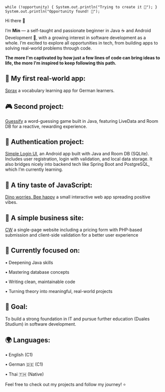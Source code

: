 ``while (!opportunity) {
    System.out.println("Trying to create it 💪");
}
System.out.println("Opportunity found! 🚀");``


Hi there 👋

I’m **Min** — a self-taught and passionate beginner in Java ☕ and Android Development 📱, with a growing interest in software development as a whole. I'm excited to explore all opportunities in tech, from building apps to solving real-world problems through code.

**The more I'm captivated by how just a few lines of code can bring ideas to life, the more I'm inspired to keep following this path.**

## 🔭 My first real-world app: 

[Sprax](https://github.com/SupaMinovative/Sprax) a vocabulary learning app for German learners.

## 🎮 Second project:
 [Guessify](https://github.com/SupaMinovative/Guessify) a word-guessing game built in Java, featuring LiveData and Room DB for a reactive, rewarding experience.
 
## 🔐 Authentication project:

[Simple Login UI](https://github.com/SupaMinovative/simple-login-ui), an Android app built with Java and Room DB (SQLite). Includes user registration, login with validation, and local data storage. It also bridges nicely into backend tech like Spring Boot and PostgreSQL, which I’m currently learning.

## 💚 A tiny taste of JavaScript:

[Dino worries, Bee happy](https://github.com/SupaMinovative/dino-worries-bee-happy) a small interactive web app spreading positive vibes.

## 💼 A simple business site:

[CW](https://github.com/SupaMinovative/CW) a single-page website including a pricing form with PHP-based submission and client-side validation for a better user experience

## 🌱  Currently focused on:

• Deepening Java skills

• Mastering database concepts

• Writing clean, maintainable code

• Turning theory into meaningful, real-world projects


## 🎯 Goal: 

To build a strong foundation in IT and pursue further education (Duales Studium) in software development.

## 🌍 Languages:

• English (C1)

• German 🇩🇪 (C1)

• Thai 🇹🇭 (Native)


Feel free to check out my projects and follow my journey! ⭐
